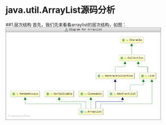 # java.util.ArrayList源码分析

##1.层次结构
首先，我们先来看看arraylist的层次结构，如图：
![ArrayList的继承关系](/图片/jdk1.8源码系列/arraylist.png)